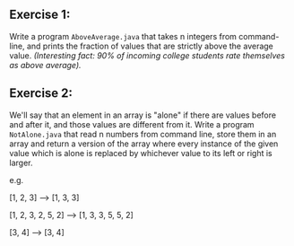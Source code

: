 ## Exercise 1:
Write a program `AboveAverage.java` that takes n integers from command-line, and prints the fraction of values that are strictly above the average value.
_(Interesting fact: 90% of incoming college students rate themselves as above average)._ 

## Exercise 2:
We'll say that an element in an array is "alone" if there are values before and after it, and those values are different from it. Write a program `NotAlone.java` that read n numbers from command line, store them in an array and return a version of the array where every instance of the given value which is alone is replaced by whichever value to its left or right is larger.

e.g.

[1, 2, 3] --> [1, 3, 3]

[1, 2, 3, 2, 5, 2] --> [1, 3, 3, 5, 5, 2]

[3, 4] --> [3, 4]
